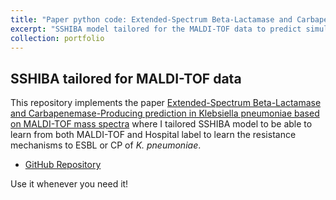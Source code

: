 ```yaml
---
title: "Paper python code: Extended-Spectrum Beta-Lactamase and Carbapenemase-Producing prediction in Klebsiella pneumoniae based on MALDI-TOF mass spectra"
excerpt: "SSHIBA model tailored for the MALDI-TOF data to predict simultanously from which hospital is the data coming from and the resistance mechanism of every bacteria to ESBL or CP."
collection: portfolio
---
```


## SSHIBA tailored for MALDI-TOF data
This repository implements the paper [Extended-Spectrum Beta-Lactamase and Carbapenemase-Producing prediction in Klebsiella pneumoniae based on MALDI-TOF mass spectra](https://www.biorxiv.org/content/10.1101/2021.10.04.463058v4.full)
where I tailored SSHIBA model to be able to learn from both MALDI-TOF and Hospital label to learn the resistance mechanisms to ESBL or CP of _K. pneumoniae_. 

* [GitHub Repository](https://github.com/aguerrerolopez/RMPrediction)

Use it whenever you need it!
